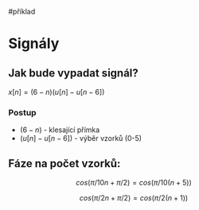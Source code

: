 #příklad 
# Signály
## Jak bude vypadat signál?
$x[n] = (6-n)(u[n] - u[n-6])$
### Postup
- $(6-n)$ - klesající přímka
- $(u[n] - u[n-6])$ - výběr vzorků (0-5)
## Fáze na počet vzorků:
$$
cos(\pi/10n + \pi/2) = cos(\pi/10(n+5))
$$

$$
cos(\pi/2n + \pi/2) = cos(\pi/2(n+1))
$$

